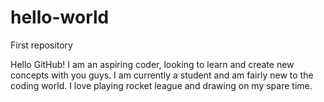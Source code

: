 # hello-world
First repository

Hello GitHub! I am an aspiring coder, looking to learn and create new concepts with you guys. I am currently a student and am fairly new to the coding world. I love playing rocket league and drawing on my spare time.
